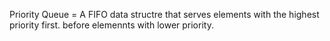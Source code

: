 Priority Queue = A FIFO data structre that serves elements with the highest priority first.
                 before elemennts with lower priority.